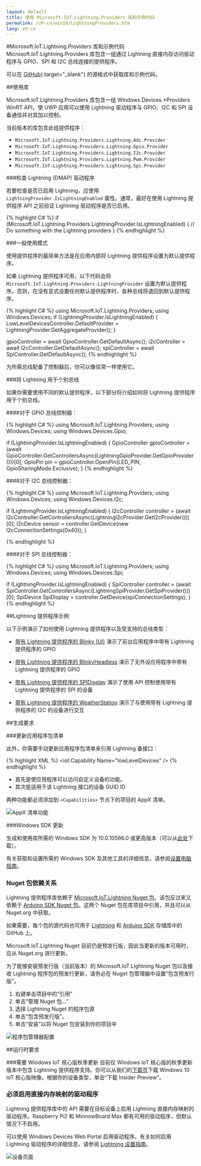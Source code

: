 ```yaml
---
layout: default
title: 使用 Microsoft.IoT.Lightning.Providers 库和示例代码
permalink: /zh-cn/win10/LightningProviders.htm
lang: zh-cn
---
```


#Microsoft.IoT.Lightning.Providers 库和示例代码
Microsoft.IoT.Lightning.Providers 库包含一组通过 Lightning 直接内存访问驱动程序与 GPIO、SPI 和 I2C 总线连接的提供程序。

可以在 [GitHub](https://github.com/ms-iot/BusProviders/tree/develop/Microsoft.IoT.Lightning.Providers){:target="_blank"} 的源格式中获取库和示例代码。

##使用库

Microsoft.IoT.Lightning.Providers 库包含一组 Windows.Devices.\*Providers WinRT API，使 UWP 应用可以使用 Lightning 驱动程序与 GPIO、I2C 和 SPI 设备通信并对其加以控制。

当前版本的库包含此组提供程序：

* `Microsoft.IoT.Lightning.Providers.Lightning.Adc.Provider`
* `Microsoft.IoT.Lightning.Providers.Lightning.Gpio.Provider`
* `Microsoft.IoT.Lightning.Providers.Lightning.I2c.Provider`
* `Microsoft.IoT.Lightning.Providers.Lightning.Pwm.Provider`
* `Microsoft.IoT.Lightning.Providers.Lightning.Spi.Provider`

###检查 Lightning \(DMAP\) 驱动程序

若要检查是否已启用 Lightning，应使用 `LightningProvider.IsLightningEnabled` 属性。通常，最好在使用 Lightning 提供程序 API 之前验证 Lightning 驱动程序是否已启用。

{% highlight C# %}
if (Microsoft.IoT.Lightning.Providers.LightningProvider.IsLightningEnabled)
{
    // Do something with the Lightning providers
}
{% endhighlight %}

###一般使用模式

使用提供程序的最简单方法是在应用内部将 Lightning 提供程序设置为默认提供程序。

如果 Lightning 提供程序可用，以下代码会将 <code>Microsoft.IoT.Lightning.Providers.LightningProvider</code> 设置为默认提供程序。否则，在没有显式设置任何默认提供程序时，各种总线将退回到默认提供程序。

{% highlight C# %}
using Microsoft.IoT.Lightning.Providers;
using Windows.Devices;
if (LightningProvider.IsLightningEnabled)
{
    LowLevelDevicesController.DefaultProvider = LightningProvider.GetAggregateProvider();
}

gpioController = await GpioController.GetDefaultAsync();
i2cController = await I2cController.GetDefaultAsync();
spiController = await SpiController.GetDefaultAsync();
{% endhighlight %}

为所需总线配备了控制器后，你可以像往常一样使用它。

###将 Lightning 用于个别总线

如果你需要使用不同的默认提供程序，以下部分将介绍如何将 Lightning 提供程序用于个别总线。

####对于 GPIO 总线控制器：

{% highlight C# %}
using Microsoft.IoT.Lightning.Providers;
using Windows.Devices;
using Windows.Devices.Gpio;

if (LightningProvider.IsLightningEnabled)
{
    GpioController gpioController = (await GpioController.GetControllersAsync(LightningGpioProvider.GetGpioProvider()))[0];
    GpioPin pin = gpioController.OpenPin(LED_PIN, GpioSharingMode.Exclusive);
}
{% endhighlight %}

####对于 I2C 总线控制器：

{% highlight C# %}
using Microsoft.IoT.Lightning.Providers;
using Windows.Devices;
using Windows.Devices.I2c;

if (LightningProvider.IsLightningEnabled)
{
    I2cController controller =  (await I2cController.GetControllersAsync(LightningI2cProvider.GetI2cProvider()))[0];
    I2cDevice sensor = controller.GetDevice(new I2cConnectionSettings(0x40));
}

{% endhighlight %}

####对于 SPI 总线控制器：

{% highlight C# %}
using Microsoft.IoT.Lightning.Providers;
using Windows.Devices;
using Windows.Devices.Spi;

if (LightningProvider.IsLightningEnabled)
{
    SpiController controller =  (await SpiController.GetControllersAsync(LightningSpiProvider.GetSpiProvider()))[0];
    SpiDevice SpiDisplay = controller.GetDevice(spiConnectionSettings);
}
{% endhighlight %}

##Lightning 提供程序示例

以下示例演示了如何使用 Lightning 提供程序以及受支持的总线类型：

* [带有 Lightning 提供程序的 Blinky \(UI\)]({{site.baseurl}}/{{page.lang}}/win10/samples/BlinkyUILightning.htm) 演示了前台应用程序中带有 Lightning 提供程序的 GPIO

* [带有 Lightning 提供程序的 BlinkyHeadless]({{site.baseurl}}/{{page.lang}}/win10/samples/BlinkyHeadlessLightning.htm) 演示了无外设应用程序中带有 Lightning 提供程序的 GPIO

* [带有 Lightning 提供程序的 SPIDisplay]({{site.baseurl}}/{{page.lang}}/win10/samples/SPIDisplayLightning.htm) 演示了使用 API 控制使用带有 Lightning 提供程序的 SPI 的设备

* [带有 Lightning 提供程序的 WeatherStation]({{site.baseurl}}/{{page.lang}}/win10/samples/WeatherStationLightning.htm) 演示了与使用带有 Lightning 提供程序的 I2C 的设备进行交互

##生成要求

###更新应用程序包清单

此外，你需要手动更新应用程序包清单来引用 Lightning 备接口：

{% highlight XML %}
<iot:Capability Name="lowLevelDevices" />
<DeviceCapability Name="109b86ad-f53d-4b76-aa5f-821e2ddf2141"/>
{% endhighlight %}

* 首先是使应用程序可以访问自定义设备的功能。
* 其次是适用于该 Lightning 接口的设备 GUID ID

两种功能都必须添加到 `<Capabilities>` 节点下的项目的 AppX 清单。

![AppX 清单功能]({{site.baseurl}}/Resources/images/Lightning/update_manifest.png)

###Windows SDK 更新

生成和使用库所需的 Windows SDK 为 10.0.10586.0 或更高版本（可以从[此处](https://dev.windows.com/zh-cn/downloads/windows-10-sdk)下载）。

有关获取和设置所需的 Windows SDK 及其他工具的详细信息，请参阅[设置电脑指南]({{site.baseurl}}/{{page.lang}}/win10/SetupPCRPI.htm)。

### Nuget 包依赖关系

Lightning 提供程序库依赖于 [Microsoft.IoT.Lightning Nuget 包](https://www.nuget.org/packages/Microsoft.IoT.Lightning)，该包反过来又依赖于 [Arduino SDK Nuget 包](https://www.nuget.org/packages/Microsoft.IoT.SDKFromArduino)。这两个 Nuget 包在库项目中引用，并且可以从 Nuget.org 中获取。

如果需要，每个包的源代码也可用于 [Lightning](https://github.com/ms-iot/lightning) 和 [Arduino SDK](https://github.com/ms-iot/arduino-sdk) 存储库中的 GitHub 上。

Microsoft.IoT.Lightning Nuget 目前仍是预发行版，因此当更新的版本可用时，应从 Nuget.org 进行更新。

为了能够安装预发行版（当前版本）的 Microsoft.IoT.Lightning Nuget 包以及接收 Lightning 程序包的预发行更新，请务必在 Nuget 包管理器中设置“包含预发行版”。

1. 右键单击项目中的“引用”
1. 单击“管理 Nuget 包...”
1. 选择 Lightning Nuget 的程序包源
1. 单击“包含预发行版”。
1. 单击“安装”以将 Nuget 包安装到你的项目中

![程序包管理器配置]({{site.baseurl}}/Resources/images/Lightning/Nuget_PackageManager.png)

##运行时要求

###需要 Windows IoT 核心版秋季更新
目前仅 Windows IoT 核心版的秋季更新版本中包含 Lightning 提供程序支持。你可以从我们的[下载页]({{site.baseurl}}/{{page.lang}}/Downloads.htm)下载 Windows 10 IoT 核心版映像。根据你的设备类型，单击“下载 Insider Preview”。

### 必须启用直接内存映射的驱动程序
 
Lightning 提供程序库中的 API 需要在目标设备上启用 Lightning 直接内存映射的驱动程序。Raspberry Pi2 和 MinnowBoard Max 都有可用的驱动程序，但默认情况下不启用。

可以使用 Windows Devices Web Portal 启用驱动程序。有关如何启用 Lightning 驱动程序的详细信息，请参阅 [Lightning 设置指南]({{site.baseurl}}/{{page.lang}}/win10/LightningSetup.htm)。

![设备页面]({{site.baseurl}}/Resources/images/Lightning/dmap4.png)

